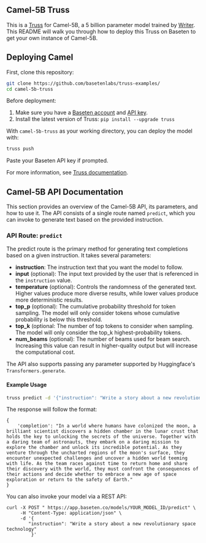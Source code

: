 ## Camel-5B Truss

This is a [Truss](https://truss.baseten.co/) for Camel-5B, a 5 billion parameter model trained by [Writer](https://writer.com/). This README will walk you through how to deploy this Truss on Baseten to get your own instance of Camel-5B.

## Deploying Camel

First, clone this repository:

```sh
git clone https://github.com/basetenlabs/truss-examples/
cd camel-5b-truss
```

Before deployment:

1. Make sure you have a [Baseten account](https://app.baseten.co/signup) and [API key](https://app.baseten.co/settings/account/api_keys).
2. Install the latest version of Truss: `pip install --upgrade truss`

With `camel-5b-truss` as your working directory, you can deploy the model with:

```sh
truss push
```

Paste your Baseten API key if prompted.

For more information, see [Truss documentation](https://truss.baseten.co).

## Camel-5B API Documentation
This section provides an overview of the Camel-5B API, its parameters, and how to use it. The API consists of a single route named  `predict`, which you can invoke to generate text based on the provided instruction.

### API Route: `predict`
The predict route is the primary method for generating text completions based on a given instruction. It takes several parameters:

- __instruction__: The instruction text that you want the model to follow.
- __input__ (optional): The input text provided by the user that is referenced in the `instruction` value.  
- __temperature__ (optional): Controls the randomness of the generated text. Higher values produce more diverse results, while lower values produce more deterministic results.
- __top_p__ (optional): The cumulative probability threshold for token sampling. The model will only consider tokens whose cumulative probability is below this threshold.
- __top_k__ (optional: The number of top tokens to consider when sampling. The model will only consider the top_k highest-probability tokens.
- __num_beams__ (optional): The number of beams used for beam search. Increasing this value can result in higher-quality output but will increase the computational cost.

The API also supports passing any parameter supported by Huggingface's `Transformers.generate`.

#### Example Usage

```sh
truss predict -d '{"instruction": "Write a story about a new revolutionary space technology"}'
```

The response will follow the format:

```
{
    'completion': "In a world where humans have colonized the moon, a brilliant scientist discovers a hidden chamber in the lunar crust that holds the key to unlocking the secrets of the universe. Together with a daring team of astronauts, they embark on a daring mission to explore the chamber and unlock its incredible potential. As they venture through the uncharted regions of the moon's surface, they encounter unexpected challenges and uncover a hidden world teeming with life. As the team races against time to return home and share their discovery with the world, they must confront the consequences of their actions and decide whether to embrace a new age of space exploration or return to the safety of Earth."
}
```

You can also invoke your model via a REST API:

```
curl -X POST " https://app.baseten.co/models/YOUR_MODEL_ID/predict" \
     -H "Content-Type: application/json" \
     -d '{
        "instruction": "Write a story about a new revolutionary space technology"
         }'

```